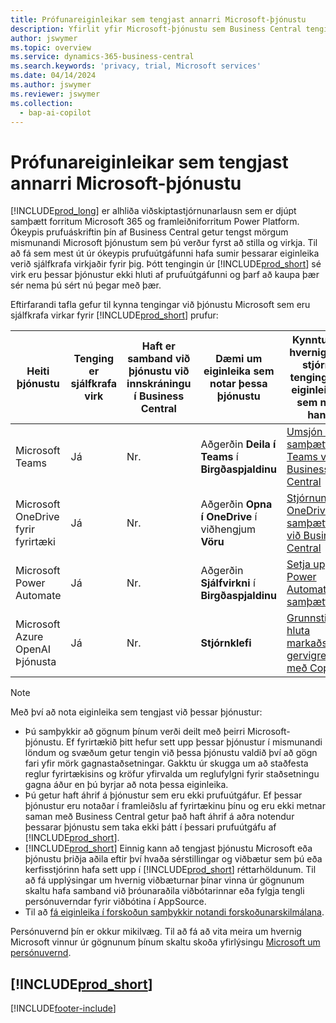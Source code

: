 ```yaml
---
title: Prófunareiginleikar sem tengjast annarri Microsoft-þjónustu
description: Yfirlit yfir Microsoft-þjónustu sem Business Central tengist með prufuútgáfunni.
author: jswymer
ms.topic: overview
ms.service: dynamics-365-business-central
ms.search.keywords: 'privacy, trial, Microsoft services'
ms.date: 04/14/2024
ms.author: jswymer
ms.reviewer: jswymer
ms.collection:
  - bap-ai-copilot
---
```

# <a name="trial-features-that-connect-to-other-microsoft-services"></a>Prófunareiginleikar sem tengjast annarri Microsoft-þjónustu

[!INCLUDE[prod_long](includes/prod_long.md)] er alhliða viðskiptastjórnunarlausn sem er djúpt samþætt forritum Microsoft 365 og framleiðniforritum Power Platform. Ókeypis prufuáskriftin þín af Business Central getur tengst mörgum mismunandi Microsoft þjónustum sem þú verður fyrst að stilla og virkja. Til að fá sem mest út úr ókeypis prufuútgáfunni hafa sumir þessarar eiginleika verið sjálfkrafa virkjaðir fyrir þig. Þótt tengingin úr [!INCLUDE[prod_short](includes/prod_short.md)] sé virk eru þessar þjónustur ekki hluti af prufuútgáfunni og þarf að kaupa þær sér nema þú sért nú þegar með þær.

Eftirfarandi tafla gefur til kynna tengingar við þjónustu Microsoft sem eru sjálfkrafa virkar fyrir [!INCLUDE[prod_short](includes/prod_short.md)] prufur:

|Heiti þjónustu|Tenging er sjálfkrafa virk |Haft er samband við þjónustu við innskráningu í Business Central |Dæmi um eiginleika sem notar þessa þjónustu | Kynntu þér hvernig á að stjórna tengingu og eiginleikum sem nota hana|  
|------------|-------------|--------|------------|-------------|
|Microsoft Teams|Já|Nr.|Aðgerðin **Deila í Teams** í **Birgðaspjaldinu** |[Umsjón með samþættingu Teams við Business Central](admin-teams-integration.md)|  
|Microsoft OneDrive fyrir fyrirtæki|Já|Nr.|Aðgerðin **Opna í OneDrive** í viðhengjum **Vöru** |[Stjórnun OneDrive samþættingar við Business Central](admin-onedrive-integration.md#configure-onedrive-using-onedrive-setup)|  
| Microsoft Power Automate |Já|Nr.|Aðgerðin **Sjálfvirkni** í **Birgðaspjaldinu** |[Setja upp Power Automate samþættingu](/dynamics365/business-central/dev-itpro/powerplatform/power-automate-setup)|
| Microsoft Azure OpenAI Þjónusta |Já |Nr.|**Stjórnklefi** |[Grunnstilla hluta markaðstexta gervigreindar með Copilot](enable-ai.md)|

> [!NOTE]
> Með því að nota eiginleika sem tengjast við þessar þjónustur: 
>
> - Þú samþykkir að gögnum þínum verði deilt með þeirri Microsoft-þjónustu. Ef fyrirtækið þitt hefur sett upp þessar þjónustur í mismunandi löndum og svæðum getur tengin við þessa þjónustu valdið því að gögn fari yfir mörk gagnastaðsetningar. Gakktu úr skugga um að staðfesta reglur fyrirtækisins og kröfur yfirvalda um reglufylgni fyrir staðsetningu gagna áður en þú byrjar að nota þessa eiginleika. 
> - Þú getur haft áhrif á þjónustur sem eru ekki prufuútgáfur. Ef þessar þjónustur eru notaðar í framleiðslu af fyrirtækinu þínu og eru ekki metnar saman með Business Central getur það haft áhrif á aðra notendur þessarar þjónustu sem taka ekki þátt í þessari prufuútgáfu af [!INCLUDE[prod_short](includes/prod_short.md)].
> - [!INCLUDE[prod_short](includes/prod_short.md)] Einnig kann að tengjast þjónustu Microsoft eða þjónustu þriðja aðila eftir því hvaða sérstillingar og viðbætur sem þú eða kerfisstjórinn hafa sett upp í [!INCLUDE[prod_short](includes/prod_short.md)] réttarhöldunum. Til að fá upplýsingar um hvernig viðbæturnar þínar vinna úr gögnunum skaltu hafa samband við þróunaraðila viðbótarinnar eða fylgja tengli persónuverndar fyrir viðbótina í AppSource.
> - Til að [fá eiginleika í forskoðun samþykkir notandi forskoðunarskilmálana](https://powerplatform.microsoft.com/en-us/legaldocs/supp-powerplatform-preview/?wt.mc_id=power-virtual-agents_inproduct).

Persónuvernd þín er okkur mikilvæg. Til að fá að vita meira um hvernig Microsoft vinnur úr gögnunum þínum skaltu skoða yfirlýsingu [Microsoft um persónuvernd](https://go.microsoft.com/fwlink/?linkid=521839).

## [!INCLUDE[prod_short](includes/free_trial_md.md)]  

[!INCLUDE[footer-include](includes/footer-banner.md)]

